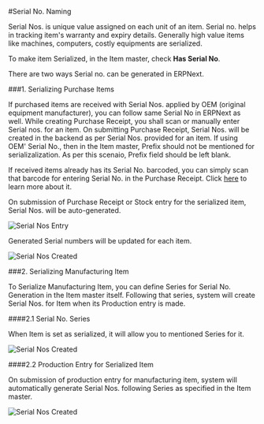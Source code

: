 <!-- add-breadcrumbs -->
#Serial No. Naming

Serial Nos. is unique value assigned on each unit of an item. Serial no. helps in tracking item's warranty and expiry details. Generally high value items like machines, computers, costly equipments are serialized.

To make item Serialized, in the Item master, check **Has Serial No**.

There are two ways Serial no. can be generated in ERPNext.

###1. Serializing Purchase Items

If purchased items are received with Serial Nos. applied by OEM (original equipment manufacturer), you can follow same Serial No in ERPNext as well. While creating Purchase Receipt, you shall scan or manually enter Serial nos. for an item. On submitting Purchase Receipt, Serial Nos. will be created in the backend as per Serial Nos. provided for an item. If using OEM' Serial No., then in the Item master, Prefix should not be mentioned for serializalization. As per this scenaio, Prefix field should be left blank.

If received items already has its Serial No. barcoded, you can simply scan that barcode for entering Serial No. in the Purchase Receipt. Click [here](https://frappe.io/blog/management/using-barcodes-to-ease-data-entry) to learn more about it.

On submission of Purchase Receipt or Stock entry for the serialized item, Serial Nos. will be auto-generated.

<img alt="Serial Nos Entry" class="screenshot" src="{{docs_base_url}}/v12/assets/img/articles/serial-naming-1.png">

Generated Serial numbers will be updated for each item.

<img alt="Serial Nos Created" class="screenshot" src="{{docs_base_url}}/v12/assets/img/articles/serial-naming-2.png">

###2. Serializing Manufacturing Item

To Serialize Manufacturing Item, you can define Series for Serial No. Generation in the Item master itself. Following that series, system will create Serial Nos. for Item when its Production entry is made.

####2.1 Serial No. Series

When Item is set as serialized, it will allow you to mentioned Series for it.

<img alt="Serial Nos Created" class="screenshot" src="{{docs_base_url}}/v12/assets/img/articles/serial-naming-3.png">

####2.2 Production Entry for Serialized Item

On submission of production entry for manufacturing item, system will automatically generate Serial Nos. following Series as specified in the Item master.

<img alt="Serial Nos Created" class="screenshot" src="{{docs_base_url}}/v12/assets/img/articles/serial-naming-4.png">

<!-- markdown -->